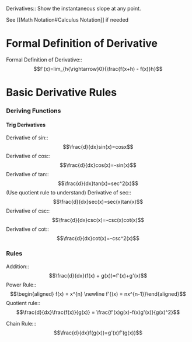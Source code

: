 Derivatives:: Show the instantaneous slope at any point.

See [[Math Notation#Calculus Notation]] if needed 

# Formal Definition of Derivative
Formal Definition of Derivative:: $$f'(x)=lim_{h{\rightarrow}0}{\frac{f(x+h) - f(x)}h}$$
# Basic Derivative Rules
### Deriving Functions
#### Trig Derivatives
Derivative of sin:: $$\frac{d}{dx}sin(x)=cosx$$
Derivative of cos:: $$\frac{d}{dx}cos(x)=-sin(x)$$
Derivative of tan::$$\frac{d}{dx}tan(x)=sec^2(x)$$
(Use quotient rule to understand)
Derivative of sec:: $$\frac{d}{dx}sec(x)=sec(x)tan(x)$$
Derivative of csc:: $$\frac{d}{dx}csc(x)=-csc(x)cot(x)$$
Derivative of cot::$$\frac{d}{dx}cot(x)=-csc^2(x)$$
### Rules
Addition::$$\frac{d}{dx}(f(x) + g(x))=f'(x)+g'(x)$$
Power Rule:: $$\begin{aligned} f(x) = x^{n} \newline f'{(x) = nx^{n-1}}\end{aligned}$$
Quotient rule:: $$\frac{d}{dx}\frac{f(x)}{g(x)} = \frac{f'(x)g(x)-f(x)g'(x)}{g(x)^2}$$


Chain Rule::: $$\frac{d}{dx}f(g(x))=g'(x)f'(g(x))$$
